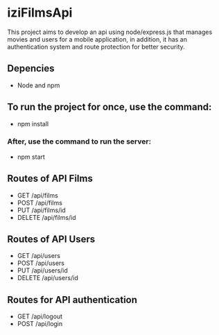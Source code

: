 # iziFilmsApi
This project aims to develop an api using node/express.js that manages movies and users for a mobile application, in addition, it has an authentication system and route protection for better security.

## Depencies
  - Node and npm

## To run the project for once, use the command:
  - npm install
### After, use the command to run the server:
  - npm start
  
## Routes of API Films
  - GET /api/films
  - POST /api/films
  - PUT /api/films/id
  - DELETE /api/films/id

## Routes of API Users
  - GET /api/users
  - POST /api/users
  - PUT /api/users/id
  - DELETE /api/users/id
  
## Routes for API authentication
  - GET /api/logout
  - POST /api/login
